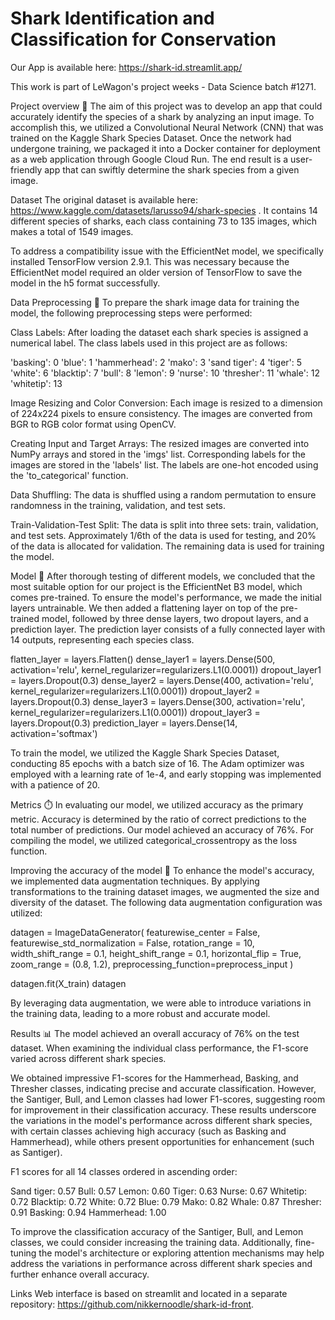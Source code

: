 # Shark Identification and Classification for Conservation

Our App is available here: https://shark-id.streamlit.app/

This work is part of LeWagon's project weeks - Data Science batch #1271.

Project overview 🚀
The aim of this project was to develop an app that could accurately identify the species of a shark by analyzing an input image. To accomplish this, we utilized a Convolutional Neural Network (CNN) that was trained on the Kaggle Shark Species Dataset. Once the network had undergone training, we packaged it into a Docker container for deployment as a web application through Google Cloud Run. The end result is a user-friendly app that can swiftly determine the shark species from a given image.

Dataset
The original dataset is available here: https://www.kaggle.com/datasets/larusso94/shark-species . It contains 14 different species of sharks, each class containing 73 to 135 images, which makes a total of 1549 images.

To address a compatibility issue with the EfficientNet model, we specifically installed TensorFlow version 2.9.1. This was necessary because the EfficientNet model required an older version of TensorFlow to save the model in the h5 format successfully.

Data Preprocessing 🚨
To prepare the shark image data for training the model, the following preprocessing steps were performed:

Class Labels:
After loading the dataset each shark species is assigned a numerical label. The class labels used in this project are as follows:

'basking': 0
'blue': 1
'hammerhead': 2
'mako': 3
'sand tiger': 4
'tiger': 5
'white': 6
'blacktip': 7
'bull': 8
'lemon': 9
'nurse': 10
'thresher': 11
'whale': 12
'whitetip': 13

Image Resizing and Color Conversion:
Each image is resized to a dimension of 224x224 pixels to ensure consistency.
The images are converted from BGR to RGB color format using OpenCV.

Creating Input and Target Arrays:
The resized images are converted into NumPy arrays and stored in the 'imgs' list.
Corresponding labels for the images are stored in the 'labels' list.
The labels are one-hot encoded using the 'to_categorical' function.

Data Shuffling:
The data is shuffled using a random permutation to ensure randomness in the training, validation, and test sets.

Train-Validation-Test Split:
The data is split into three sets: train, validation, and test sets.
Approximately 1/6th of the data is used for testing, and 20% of the data is allocated for validation.
The remaining data is used for training the model.

Model 🧠
After thorough testing of different models, we concluded that the most suitable option for our project is the EfficientNet B3 model, which comes pre-trained. To ensure the model's performance, we made the initial layers untrainable. We then added a flattening layer on top of the pre-trained model, followed by three dense layers, two dropout layers, and a prediction layer. The prediction layer consists of a fully connected layer with 14 outputs, representing each species class.

flatten_layer = layers.Flatten()
    dense_layer1 = layers.Dense(500, activation='relu', kernel_regularizer=regularizers.L1(0.0001))
    dropout_layer1 = layers.Dropout(0.3)
    dense_layer2 = layers.Dense(400, activation='relu', kernel_regularizer=regularizers.L1(0.0001))
    dropout_layer2 = layers.Dropout(0.3)
    dense_layer3 = layers.Dense(300, activation='relu', kernel_regularizer=regularizers.L1(0.0001))
    dropout_layer3 = layers.Dropout(0.3)
    prediction_layer = layers.Dense(14, activation='softmax')

To train the model, we utilized the Kaggle Shark Species Dataset, conducting 85 epochs with a batch size of 16. The Adam optimizer was employed with a learning rate of 1e-4, and early stopping was implemented with a patience of 20.

Metrics ⏱️
In evaluating our model, we utilized accuracy as the primary metric. Accuracy is determined by the ratio of correct predictions to the total number of predictions. Our model achieved an accuracy of 76%. For compiling the model, we utilized categorical_crossentropy as the loss function.

Improving the accuracy of the model 💪
To enhance the model's accuracy, we implemented data augmentation techniques. By applying transformations to the training dataset images, we augmented the size and diversity of the dataset. The following data augmentation configuration was utilized:

datagen = ImageDataGenerator(
    featurewise_center = False,
    featurewise_std_normalization = False,
    rotation_range = 10,
    width_shift_range = 0.1,
    height_shift_range = 0.1,
    horizontal_flip = True,
    zoom_range = (0.8, 1.2),
    preprocessing_function=preprocess_input
    )

datagen.fit(X_train)
datagen

By leveraging data augmentation, we were able to introduce variations in the training data, leading to a more robust and accurate model.

Results 📊
The model achieved an overall accuracy of 76% on the test dataset. When examining the individual class performance, the F1-score varied across different shark species.

We obtained impressive F1-scores for the Hammerhead, Basking, and Thresher classes, indicating precise and accurate classification. However, the Santiger, Bull, and Lemon classes had lower F1-scores, suggesting room for improvement in their classification accuracy. These results underscore the variations in the model's performance across different shark species, with certain classes achieving high accuracy (such as Basking and Hammerhead), while others present opportunities for enhancement (such as Santiger).

F1 scores for all 14 classes ordered in ascending order:

Sand tiger: 0.57
Bull: 0.57
Lemon: 0.60
Tiger: 0.63
Nurse: 0.67
Whitetip: 0.72
Blacktip: 0.72
White: 0.72
Blue: 0.79
Mako: 0.82
Whale: 0.87
Thresher: 0.91
Basking: 0.94
Hammerhead: 1.00

To improve the classification accuracy of the Santiger, Bull, and Lemon classes, we could consider increasing the training data. Additionally, fine-tuning the model's architecture or exploring attention mechanisms may help address the variations in performance across different shark species and further enhance overall accuracy.

Links
Web interface is based on streamlit and located in a separate repository: https://github.com/nikkernoodle/shark-id-front.
